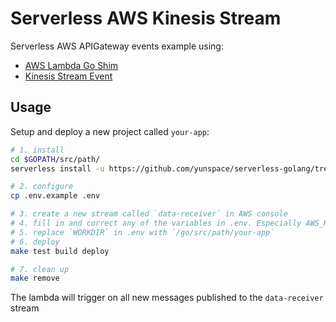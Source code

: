 # Serverless AWS Kinesis Stream
Serverless AWS APIGateway events example using: 

- [AWS Lambda Go Shim](https://github.com/eawsy/aws-lambda-go-shim)
- [Kinesis Stream Event](https://github.com/eawsy/aws-lambda-go-event/tree/master/service/lambda/runtime/event/kinesisstreamsevt)

## Usage
Setup and deploy a new project called `your-app`:

```bash
# 1. install
cd $GOPATH/src/path/
serverless install -u https://github.com/yunspace/serverless-golang/tree/master/examples/aws-golang-kinesis -n your-app

# 2. configure
cp .env.example .env

# 3. create a new stream called `data-receiver` in AWS console
# 4. fill in and correct any of the variables in .env. Especially AWS_KINESIS_ARN
# 5. replace `WORKDIR` in .env with `/go/src/path/your-app`
# 6. deploy
make test build deploy

# 7. clean up
make remove
```

The lambda will trigger on all new messages published to the `data-receiver` stream
